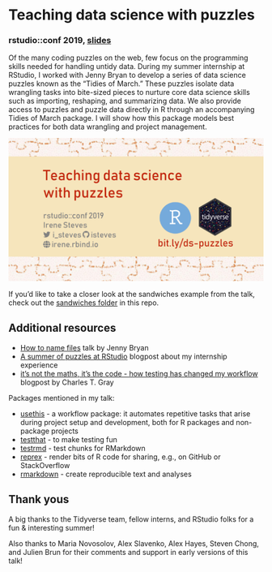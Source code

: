 Teaching data science with puzzles
==================================

### rstudio::conf 2019, [slides](https://speakerdeck.com/isteves/teaching-data-science-with-puzzles)

Of the many coding puzzles on the web, few focus on the programming
skills needed for handling untidy data. During my summer internship at
RStudio, I worked with Jenny Bryan to develop a series of data science
puzzles known as the “Tidies of March.” These puzzles isolate data
wrangling tasks into bite-sized pieces to nurture core data science
skills such as importing, reshaping, and summarizing data. We also
provide access to puzzles and puzzle data directly in R through an
accompanying Tidies of March package. I will show how this package
models best practices for both data wrangling and project management.

[![](img/title-slide.png)](https://speakerdeck.com/isteves/teaching-data-science-with-puzzles)

If you’d like to take a closer look at the sandwiches example from the
talk, check out the [sandwiches
folder](https://github.com/isteves/ds-puzzles/tree/master/11_sandwiches)
in this repo.

Additional resources
--------------------

-   [How to name
    files](https://speakerdeck.com/jennybc/how-to-name-files) talk by
    Jenny Bryan
-   [A summer of puzzles at
    RStudio](https://irene.rbind.io/post/summer-rstudio/) blogpost about
    my internship experience
-   [it’s not the maths, it’s the code - how testing has changed my
    workflow](http://cantabile.rbind.io/posts/2019-01-05-its-not-not-the-math-its-the-code/)
    blogpost by Charles T. Gray

Packages mentioned in my talk:

-   [usethis](https://usethis.r-lib.org/) - a workflow package: it
    automates repetitive tasks that arise during project setup and
    development, both for R packages and non-package projects
-   [testthat](https://testthat.r-lib.org/) - to make testing fun
-   [testrmd](https://github.com/ropenscilabs/testrmd) - test chunks for
    RMarkdown
-   [reprex](https://reprex.tidyverse.org/) - render bits of R code for
    sharing, e.g., on GitHub or StackOverflow
-   [rmarkdown](https://rmarkdown.rstudio.com/) - create reproducible
    text and analyses

Thank yous
----------

A big thanks to the Tidyverse team, fellow interns, and RStudio folks
for a fun & interesting summer!

Also thanks to Maria Novosolov, Alex Slavenko, Alex Hayes, Steven Chong,
and Julien Brun for their comments and support in early versions of this
talk!
